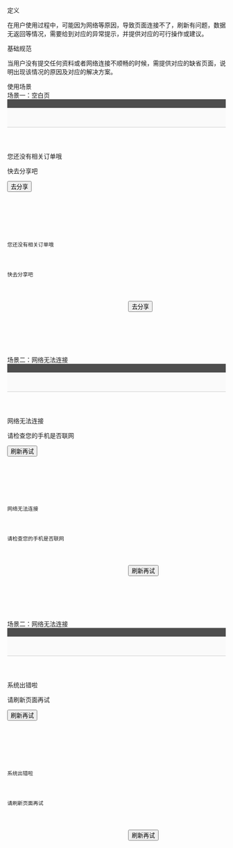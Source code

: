 <div bx-name="alimama/design/mobile/component/abnormal/abnormal"></div>
<div class="spec-section mb40">
    <div class="mb40">
        <div class="fontsize-20 mb10">定义</div>
        <p class="mb20">在用户使用过程中，可能因为网络等原因，导致页面连接不了，刷新有问题，数据无返回等情况，需要给到对应的异常提示，并提供对应的可行操作或建议。</p>
    </div>
    <div class="mb40">
        <div class="fontsize-20 mb10">基础规范</div> 
        <p class="mb0">当用户没有提交任何资料或者网络连接不顺畅的时候，需提供对应的缺省页面，说明出现该情况的原因及对应的解决方案。</p>
    </div>
    <div class="mb40">
        <div class="fontsize-20 mb10">使用场景</div> 
        <div class="example demo1">
            <div class="content" style="overflow:hidden;">
                <div class="content-header">
                    <div>场景一：空白页</div> 
                </div> 
                <div class="content-body pd0">
                    <div class="content-show">
                       <div class="content-wrap">
                          <div style="height:20px;background:#4e4e4e;"></div> 
                          <header style="height:44px;background:#fafafa;border-bottom:1px solid #ccc;"></header>
                          <div class="blank_page">
                              <div class="blankIcon"></div>
                              <p class="text">您还没有相关订单哦</p>
                              <p class="annouce">快去分享吧</p>
                              <div class="operateArea">
                                  <button class="btn share">去分享</button> 
                              </div> 
                          </div>
                       </div> 
                    </div> 
                    <div class="content-pre">
                         <pre class="example-pre" style="border-top:none;">
                             <code class="hljs html xml">
                                <div class="blank_page">
                                   <div class="blankIcon"></div>
                                   <p class="text">您还没有相关订单哦</p>
                                   <p class="annouce">快去分享吧</p>
                                   <div class="operateArea">
                                       <button class="btn share">去分享</button> 
                                   </div> 
                               </div>
                             </code>
                         </pre> 
                    </div>
                </div> 
            </div> 
        </div>
        <!--demo1 end-->
        <div class="example demo1">
            <div class="content" style="overflow:hidden;">
                <div class="content-header">
                    <div>场景二：网络无法连接</div> 
                </div> 
                <div class="content-body pd0">
                    <div class="content-show">
                       <div class="content-wrap">
                          <div style="height:20px;background:#4e4e4e;"></div> 
                          <header style="height:44px;background:#fafafa;border-bottom:1px solid #ccc;"></header>
                          <div class="blank_page">
                              <div class="networkIcon"></div>
                              <p class="text">网络无法连接</p>
                              <p class="annouce">请检查您的手机是否联网</p>
                              <div class="operateArea">
                                  <button class="btn refresh">刷新再试</button> 
                              </div> 
                           </div>
                       </div> 
                    </div> 
                    <div class="content-pre">
                         <pre class="example-pre" style="border-top:none;">
                             <code class="hljs html xml">
                                <div class="blank_page">
                                   <div class="networkIcon"></div>
                                   <p class="text">网络无法连接</p>
                                   <p class="annouce">请检查您的手机是否联网</p>
                                   <div class="operateArea">
                                       <button class="btn refresh">刷新再试</button> 
                                   </div> 
                                </div>
                             </code>
                         </pre> 
                    </div>
                </div> 
            </div> 
        </div>
        <!--demo2-->
        <div class="example demo1">
            <div class="content" style="overflow:hidden;">
                <div class="content-header">
                    <div>场景二：网络无法连接</div> 
                </div> 
                <div class="content-body pd0">
                    <div class="content-show">
                       <div class="content-wrap">
                          <div style="height:20px;background:#4e4e4e;"></div> 
                          <header style="height:44px;background:#fafafa;border-bottom:1px solid #ccc;"></header>
                          <div class="blank_page">
                              <div class="sysErr"></div>
                              <p class="text">系统出错啦</p>
                              <p class="annouce">请刷新页面再试</p>
                              <div class="operateArea">
                                  <button class="btn refresh">刷新再试</button> 
                              </div> 
                           </div>
                       </div> 
                    </div> 
                    <div class="content-pre">
                         <pre class="example-pre" style="border-top:none;">
                             <code class="hljs html xml">
                                <div class="blank_page">
                                   <div class="sysErr"></div>
                                   <p class="text">系统出错啦</p>
                                   <p class="annouce">请刷新页面再试</p>
                                   <div class="operateArea">
                                       <button class="btn refresh">刷新再试</button> 
                                   </div> 
                                </div>
                             </code>
                         </pre> 
                    </div>
                </div> 
            </div> 
        </div>
        <!--demo3 -->
    </div>
</div>
